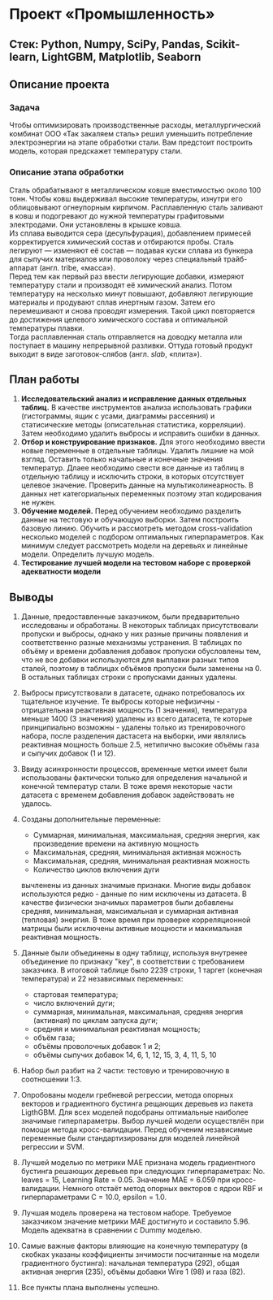 # Проект «Промышленность»

## Стек: Python, Numpy, SciPy, Pandas, Scikit-learn, LightGBM, Matplotlib, Seaborn

## Описание проекта

### Задача

Чтобы оптимизировать производственные расходы, металлургический комбинат ООО «Так закаляем сталь» решил уменьшить потребление электроэнергии на этапе обработки стали. Вам предстоит построить модель, которая предскажет температуру стали.

### Описание этапа обработки

Сталь обрабатывают в металлическом ковше вместимостью около 100 тонн. Чтобы ковш выдерживал высокие температуры, изнутри его облицовывают огнеупорным кирпичом. Расплавленную сталь заливают в ковш и подогревают до нужной температуры графитовыми электродами. Они установлены в крышке ковша.  
Из сплава выводится сера (десульфурация), добавлением примесей корректируется химический состав и отбираются пробы. Сталь легируют — изменяют её состав — подавая куски сплава из бункера для сыпучих материалов или проволоку через специальный трайб-аппарат (англ. tribe, «масса»).  
Перед тем как первый раз ввести легирующие добавки, измеряют температуру стали и производят её химический анализ. Потом температуру на несколько минут повышают, добавляют легирующие материалы и продувают сплав инертным газом. Затем его перемешивают и снова проводят измерения. Такой цикл повторяется до достижения целевого химического состава и оптимальной температуры плавки.  
Тогда расплавленная сталь отправляется на доводку металла или поступает в машину непрерывной разливки. Оттуда готовый продукт выходит в виде заготовок-слябов (англ. *slab*, «плита»).

## План работы

1. **Исследовательский анализ и исправление данных отдельных таблиц.** В качестве инструментов анализа использовать графики (гистограммы, ящик с усами, диаграммы рассеяния) и статисические методы (описательная статистика, корреляции). Затем необходимо удалить выбросы и исправить ошибки в данных.
2. **Отбор и конструирование признаков.** Для этого необходимо ввести новые переменные в отдельные таблицы. Удалить лишние на мой взгляд. Оставить только начальные и конечные значения температур. Длаее необходимо свести все данные из таблиц в отдельную таблицу и исключить строки, в которых отсутствует целевое значение. Проверить данные на мультиколинеарность. В данных нет категориальных переменных поэтому этап кодирования не нужен.
3. **Обучение моделей.** Перед обучением необходимо разделить данные на тестовую и обучающую выборки. Затем построить базовую линию. Обучить и рассмотреть методом cross-validation несколько моделей с подбором оптимальных гиперпараметров. Как минимум следует рассмотреть модели на деревьях и линейные модели. Определить лучшую модель.
4. **Тестирование лучшей модели на тестовом наборе c проверкой адекватности модели**

## Выводы

1. Данные, предоставленные заказчиком, были предварительно исследованы и обработаны. В некоторых таблицах присутствовали пропуски и выбросы, однако у них разные причины появления и соответственно разные механизмы устранения. В таблицах по объёму и времени добавления добавок пропуски обусловлены тем, что не все добавки используются для выплавки разных типов сталей, поэтому в таблицах объёмов пропуски были заменены на 0. В остальных таблицах строки с пропусками данных удалены.
2. Выбросы присутствовали в датасете, однако потребовалось их тщательное изучение. Те выбросы которые нефизичны - отрицательная реактивная мощность (1 значения), температура меньше 1400 (3 значения) удалены из всего датасета, те которые принципиально возможны - удалены только из тренировочного набора, после разделения дастасета на выборки, ими являлись реактивная мощность больше 2.5, нетипично высокие объёмы газа и сыпучих добавок (1 и 12).
3. Ввиду асинхронности процессов, временные метки имеет были использованы фактически только для определения начальной и конечной температур стали. В тоже время некоторые части датасета с временем добавления добавок задействовать не удалось.
4. Созданы дополнительные переменные:

    - Суммарная, минимальная, максимальная, средняя энергия, как произведение времени на активную мощность
    - Максимальная, средняя, минимальная активная можность
    - Максимальная, средняя, минимальная реактивная можность
    - Количество циклов включения дуги

   вычленены из данных значимые признаки. Многие виды добавок используются редко - данные по ним исключены из датасета. В качестве физически значимых параметров были добавлены средняя, минимальная, максимальная и суммарная активная (тепловая) энергия. В тоже время при проверке корреляционной матрицы были исключены активные мощности и макимальная реактивная мощность.

5. Данные были объединены в одну таблицу, используя внутренее объединение по признаку "key", в соответствии с требованием заказчика. В итоговой таблице было 2239 строки, 1 таргет (конечная температура) и 22 независимых переменных:

    - стартовая температура;
    - число включений дуги;
    - cуммарная, минимальная, максимальная, средняя энергия (активная) по циклам запуска дуги;
    - средняя и минимальная реактивная мощность;
    - объём газа;
    - объёмы проволочных добавок 1 и 2;
    - объёмы сыпучих добавок 14, 6, 1, 12, 15, 3, 4, 11, 5, 10
6. Набор был разбит на 2 части: тестовую и тренировочную в соотношении 1:3.
7. Опробованы модели гребневой регрессии, метода опорных векторов и градиентного бустинга рещающих деревьев из пакета LigthGBM. Для всех моделей подобраны оптимальные наиболее значимые гиперпараметры. Выбор лучшей модели осуществлён при помощи метода кросс-валидации. Перед обученим независимые переменные были стандартизированы для моделей линейной регрессии и SVM.  
8. Лучшей моделью по метрики MAE признана модель градиентного бустинга решающих деревьев при следующих гиперпараметрах: No. leaves = 15, Learning Rate = 0.05. Значение MAE = 6.059 при кросс-валидации. Немного отстаёт метод опорных векторов с ядрои RBF и гиперпараметрами  C = 10.0, epsilon = 1.0.
9.  Лучшая модель проверена на тестовом наборе. Требуемое заказчиком значение метрики MAE достигнуто и составило 5.96. Модель адекватна в сравнении с Dummy моделью.
10. Самые важные факторы влияющие на конечную температуру (в скобках указаны коэффициенты знчимости посчитанные на модели градиентного бустинга): начальная температура (292), общая активная энергия (235), объёмы добавки Wire 1 (98) и газа (82).
11. Все пункты плана выполнены успешно.
